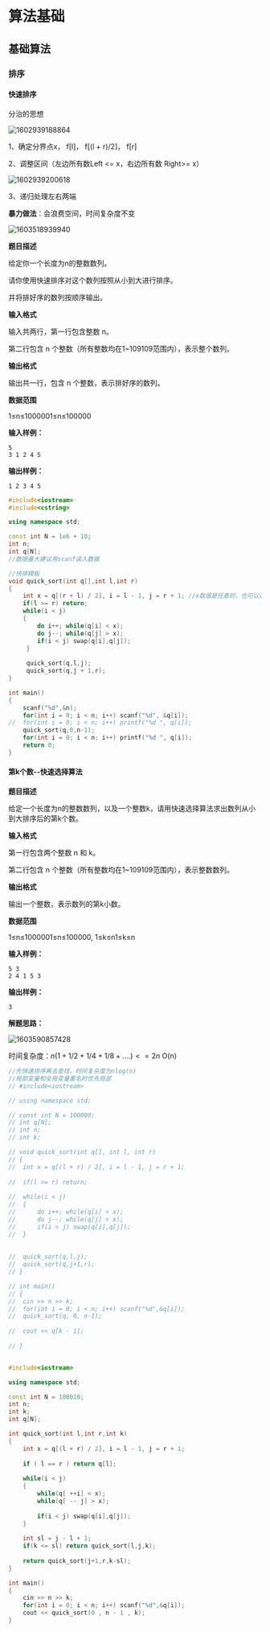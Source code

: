 # 算法基础

## 基础算法

### 排序

#### 快速排序

分治的思想

![1602939188864](1602939188864.png)

1、确定分界点x， f[l]， f[(l + r)/2]， f[r]

2、调整区间（左边所有数Left <= x，右边所有数 Right>= x）

![1602939200618](1602939200618.png)

3、递归处理左右两端

**暴力做法**：会浪费空间，时间复杂度不变

![1603518939940](1603518939940.png)

**题目描述**

给定你一个长度为n的整数数列。

请你使用快速排序对这个数列按照从小到大进行排序。

并将排好序的数列按顺序输出。

**输入格式**

输入共两行，第一行包含整数 n。

第二行包含 n 个整数（所有整数均在1~109109范围内），表示整个数列。

**输出格式**

输出共一行，包含 n 个整数，表示排好序的数列。

**数据范围**

1≤n≤1000001≤n≤100000

**输入样例：**

```
5
3 1 2 4 5
```

**输出样例：**

```
1 2 3 4 5
```

```c++
#include<iostream>
#include<cstring>

using namespace std;

const int N = 1e6 + 10;
int n;
int q[N]; 
//数据量大建议用scanf读入数据 

//快排模板 
void quick_sort(int q[],int l,int r)
{
	int x = q[(r + l) / 2], i = l - 1, j = r + 1; //x取值是任意的，也可以选择中点。i，j指向真正的边界 
	if(l >= r) return;
	while(i < j)
	{
		do i++; while(q[i] < x);
		do j--; while(q[j] > x);
		if(i < j) swap(q[i],q[j]);
	 } 
	 
	 quick_sort(q,l,j);
	 quick_sort(q,j + 1,r);
}

int main()
{
	scanf("%d",&n);
	for(int i = 0; i < n; i++) scanf("%d", &q[i]);
//	for(int i = 0; i < n; i++) printf("%d ", q[i]);
	quick_sort(q,0,n-1);
	for(int i = 0; i < n; i++) printf("%d ", q[i]);
	return 0;
}
```

#### 第k个数--快速选择算法

**题目描述**

给定一个长度为n的整数数列，以及一个整数k，请用快速选择算法求出数列从小到大排序后的第k个数。

**输入格式**

第一行包含两个整数 n 和 k。

第二行包含 n 个整数（所有整数均在1~109109范围内），表示整数数列。

**输出格式**

输出一个整数，表示数列的第k小数。

**数据范围**

1≤n≤1000001≤n≤100000,
1≤k≤n1≤k≤n

**输入样例：**

```
5 3
2 4 1 5 3
```

**输出样例：**

```
3
```

**解题思路：**

![1603590857428](1603590857428.png)

时间复杂度：$n(1+1/2+1/4+1/8+....) <= 2n$   O(n)

```c++
//先快速排序再去查找，时间复杂度为nlog(n)
//局部变量和全局变量重名时优先局部
// #include<iostream>

// using namespace std;

// const int N = 100000;
// int q[N];
// int n;
// int k;

// void quick_sort(int q[], int l, int r)
// {
// 	int x = q[(l + r) / 2], i = l - 1, j = r + 1;
	
// 	if(l >= r) return;
	
// 	while(i < j)
// 	{
// 		do i++; while(q[i] < x);
// 		do j--; while(q[j] > x);
// 		if(i < j) swap(q[i],q[j]);	
// 	}
	
	
// 	quick_sort(q,l,j);
// 	quick_sort(q,j+1,r);
// }

// int main()
// {
// 	cin >> n >> k;
// 	for(int i = 0; i < n; i++) scanf("%d",&q[i]);
// 	quick_sort(q, 0, n-1);
	
// 	cout << q[k - 1];
	
// }


#include<iostream>

using namespace std;

const int N = 100010;
int n;
int k;
int q[N];

int quick_sort(int l,int r,int k)
{
	int x = q[(l + r) / 2], i = l - 1, j = r + 1;
	
	if ( l == r ) return q[l];
	
	while(i < j)
	{
		while(q[ ++i] < x);
		while(q[ -- j] > x);
		
		if(i < j) swap(q[i],q[j]);
	}
	
	int sl = j - l + 1;
	if(k <= sl) return quick_sort(l,j,k);
	
	return quick_sort(j+1,r,k-sl);
}

int main()
{
	cin >> n >> k;
	for(int i = 0; i < n; i++) scanf("%d",&q[i]);
	cout << quick_sort(0 , n - 1 , k);
}
 
```

